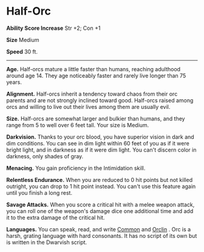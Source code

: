 Half-Orc
========

**Ability Score Increase** Str +2; Con +1

**Size** Medium

**Speed** 30 ft.

* * *

**Age.** Half-orcs mature a little faster than humans, reaching adulthood around age 14. They age noticeably faster and rarely live longer than 75 years.  
  
**Alignment.** Half-orcs inherit a tendency toward chaos from their orc parents and are not strongly inclined toward good. Half-orcs raised among orcs and willing to live out their lives among them are usually evil.  
  
**Size.** Half-orcs are somewhat larger and bulkier than humans, and they range from 5 to well over 6 feet tall. Your size is Medium.  
  
**Darkvision.** Thanks to your orc blood, you have superior vision in dark and dim conditions. You can see in dim light within 60 feet of you as if it were bright light, and in darkness as if it were dim light. You can't discern color in darkness, only shades of gray.  
  
**Menacing.** You gain proficiency in the Intimidation skill.  
  
**Relentless Endurance.** When you are reduced to 0 hit points but not killed outright, you can drop to 1 hit point instead. You can't use this feature again until you finish a long rest.  
  
**Savage Attacks.** When you score a critical hit with a melee weapon attack, you can roll one of the weapon's damage dice one additional time and add it to the extra damage of the critical hit.  

**Languages.** You can speak, read, and write [Common](/w/Ecaros-xohoo/a/common-article) and [Orclin](/w/Ecaros-xohoo/a/orclin-article) . Orc is a harsh, grating language with hard consonants. It has no script of its own but is written in the Dwarvish script.
